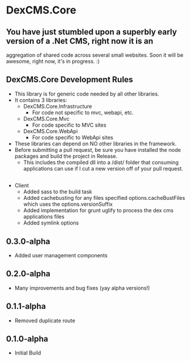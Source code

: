 # DexCMS.Core

## You have just stumbled upon a superbly early version of a .Net CMS, right now it is an 
aggregation of shared code across several small websites. Soon it will be awesome, right now, it's in progress. :)

## DexCMS.Core Development Rules
* This library is for generic code needed by all other libraries.
* It contains 3 libraries:
	* DexCMS.Core.Infrastructure
		* For code not specific to mvc, webapi, etc.
	* DexCMS.Core.Mvc
		* For code specific to MVC sites
	* DexCMS.Core.WebApi
		* For code specific to WebApi sites
* These libraries can depend on NO other libraries in the framework.
* Before submitting a pull request, be sure you have installed the node packages and build the project in Release.
    * This includes the compiled dll into a /dist/ folder that consuming applications can use if I cut a new version off of your pull request.

##
* Client
	* Added sass to the build task
	* Added cachebusting for any files specified options.cacheBustFiles which uses the options.versionSuffix
	* Added implementation for grunt uglify to process the dex cms applications files
	* Added symlink options

## 0.3.0-alpha
* Added user management components

## 0.2.0-alpha
* Many improvements and bug fixes (yay alpha versions!)

## 0.1.1-alpha
* Removed duplicate route

## 0.1.0-alpha
* Initial Build

